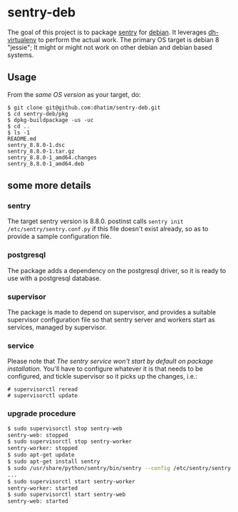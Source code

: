 # sentry-deb

The goal of this project is to package [sentry](https://getsentry.com)
for [debian](https://www.debian.org). It leverages
[dh-virtualenv](https://github.com/spotify/dh-virtualenv) to perform
the actual work. The primary OS target is debian 8 "jessie"; It might
or might not work on other debian and debian based systems.

## Usage

From the *same OS version* as your target, do:

    $ git clone git@github.com:dhatim/sentry-deb.git
    $ cd sentry-deb/pkg
    $ dpkg-buildpackage -us -uc
    $ cd ..
    $ ls -1
    README.md
    sentry_8.8.0-1.dsc
    sentry_8.8.0-1.tar.gz
    sentry_8.8.0-1_amd64.changes
    sentry_8.8.0-1_amd64.deb

## some more details

### sentry

The target sentry version is 8.8.0. postinst calls `sentry init
/etc/sentry/sentry.conf.py` if this file doesn't exist already, so as
to provide a sample configuration file.

### postgresql

The package adds a dependency on the postgresql driver, so it is ready
to use with a postgresql database.

### supervisor

The package is made to depend on supervisor, and provides a suitable
supervisor configuration file so that sentry server and workers start
as services, managed by supervisor.

### service

Please note that *The sentry service won't start by default on package
installation*.  You'll have to configure whatever it is that needs to
be configured, and tickle supervisor so it picks up the changes, i.e.:

    # supervisorctl reread
    # supervisorctl update

### upgrade procedure

```bash
$ sudo supervisorctl stop sentry-web
sentry-web: stopped
$ sudo supervisorctl stop sentry-worker
sentry-worker: stopped
$ sudo apt-get update
$ sudo apt-get install sentry
$ sudo /usr/share/python/sentry/bin/sentry --config /etc/sentry/sentry.conf.py upgrade
...
$ sudo supervisorctl start sentry-worker
sentry-worker: started
$ sudo supervisorctl start sentry-web
sentry-web: started
```
